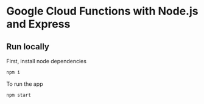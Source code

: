 # Google Cloud Functions with Node.js and Express

## Run locally

First, install node dependencies

```bash
npm i
```

To run the app

```bash
npm start
```